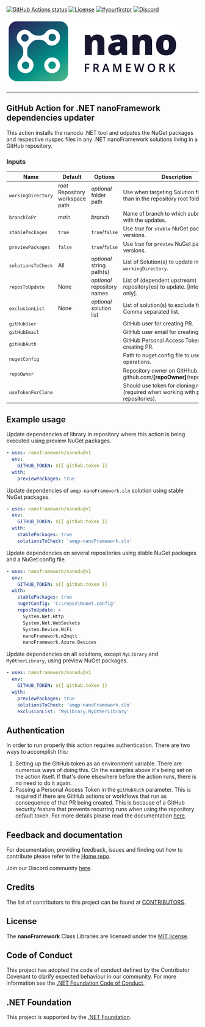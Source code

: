[![GitHub Actions status](https://github.com/nanoframework/nanodu/actions/workflows/check-dist.yml/badge.svg)](https://github.com/nanoframework/nanodu) [![License](https://img.shields.io/badge/License-MIT-blue.svg)](LICENSE) [![#yourfirstpr](https://img.shields.io/badge/first--timers--only-friendly-blue.svg)](https://github.com/nanoframework/Home/blob/main/CONTRIBUTING.md) [![Discord](https://img.shields.io/discord/478725473862549535.svg?logo=discord&logoColor=white&label=Discord&color=7289DA)](https://discord.gg/gCyBu8T)

![nanoFramework logo](https://raw.githubusercontent.com/nanoframework/Home/main/resources/logo/nanoFramework-repo-logo.png)

-----

## GitHub Action for .NET **nanoFramework** dependencies updater

This action installs the nanodu .NET tool and udpates the NuGet packages and respective nuspec files in any .NET nanoFramework solutions living in a GitHub repository.

### Inputs
|Name               |Default                            |Options                        |Description|
|---                |---                                |---                            |---|
|`workingDirectory` |_root_ Repository workspace path   |_optional_ folder path         |Use when targeting Solution file(s) other than in the repository root folder.|
|`branchToPr`       |_main_                             |_branch_                       |Name of branch to which submit the PR with the updates.|
|`stablePackages`   |`true`                             |`true`/`false`                 |Use _true_ for `stable` NuGet package versions.|
|`previewPackages`  |`false`                            |`true`/`false`                 |Use _true_ for `preview` NuGet package versions.|
|`solutionsToCheck` |All                                |_optional_ string path(s)      |List of Solution(s) to update in the current `workingDirectory`.|
|`reposToUpdate`    |None                               |_optional_ repository names    |List of (dependent upstream) repository(es) to update. [internal use only].|
|`exclusionList`    |None                               |_optional_ solution list       |List of solution(s) to exclude from update. Comma separated list.|
|`gitHubUser`       |                                   |                               |GitHub user for creating PR.|
|`gitHubEmail`      |                                   |                               |GitHub user email for creating PR.|
|`gitHubAuth`       |                                   |                               |GitHub Personal Access Token for creating PR.|
|`nugetConfig`      |                                   |                               |Path to nuget.config file to use for NuGet operations.|
|`repoOwner`        |                                   |                               |Repository owner on GitHhub. github.com/**[repoOwner]**/repositoryName.|
|`useTokenForClone` |                                   |                               |Should use token for cloning repositories (required when working with private repositories).|

## Example usage

Update dependencies of library in repository where this action is being executed using preview NuGet packages.

```yaml
- uses: nanoframework/nanodu@v1
  env:
    GITHUB_TOKEN: ${{ github.token }}
  with:
    previewPackages: true
```

Update dependencies of `amqp-nanoFramework.sln` solution using stable NuGet packages.

```yaml
- uses: nanoframework/nanodu@v1
  env:
    GITHUB_TOKEN: ${{ github.token }}
  with:
    stablePackages: true
    solutionsToCheck: 'amqp-nanoFramework.sln'
```

Update dependencies on several repositories using stable NuGet packages and a NuGet.config file.

```yaml
- uses: nanoframework/nanodu@v1
  env:
    GITHUB_TOKEN: ${{ github.token }}
  with:
    stablePackages: true
    nugetConfig: 'C:\repos\NuGet.config'
    reposToUpdate: >
      System.Net.Http
      System.Net.WebSockets
      System.Device.WiFi
      nanoFramework.m2mqtt
      nanoFramework.Azure.Devices
```

Update dependencies on all solutions, except `MyLibrary` and `MyOtherLibrary`, using preview NuGet packages.

```yaml
- uses: nanoframework/nanodu@v1
  env:
    GITHUB_TOKEN: ${{ github.token }}
  with:
    previewPackages: true
    solutionsToCheck: 'amqp-nanoFramework.sln'
    exclusionList: 'MyLibrary,MyOtherLibrary'
```

## Authentication

In order to run properly this action requires authentication. There are two ways to accomplish this:

1. Setting up the GitHub token as an environment variable. There are numerous ways of doing this.
On the examples above it's being set on the action itself. If that's done elsewhere before the action runs, there is no need to do it again.
1. Passing a Personal Access Token in the `gitHubAuth` parameter. This is required if there are GitHub actions or workflows that run as consequence of that PR being created. This is because of a GitHub security feature that prevents recurring runs when using the repository default token. For more details please read the documentation [here](https://docs.github.com/en/actions/using-workflows/triggering-a-workflow#triggering-a-workflow-from-a-workflow).

## Feedback and documentation

For documentation, providing feedback, issues and finding out how to contribute please refer to the [Home repo](https://github.com/nanoframework/Home).

Join our Discord community [here](https://discord.gg/gCyBu8T).

## Credits

The list of contributors to this project can be found at [CONTRIBUTORS](https://github.com/nanoframework/Home/blob/main/CONTRIBUTORS.md).

## License

The **nanoFramework** Class Libraries are licensed under the [MIT license](LICENSE.md).

## Code of Conduct

This project has adopted the code of conduct defined by the Contributor Covenant to clarify expected behaviour in our community.
For more information see the [.NET Foundation Code of Conduct](https://dotnetfoundation.org/code-of-conduct).

## .NET Foundation

This project is supported by the [.NET Foundation](https://dotnetfoundation.org).
